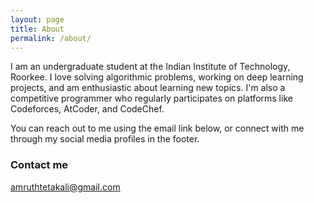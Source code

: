 ```yaml
---
layout: page
title: About
permalink: /about/
---
```


I am an undergraduate student at the Indian Institute of Technology, Roorkee. I love solving algorithmic problems, working on deep learning projects, and am enthusiastic about learning new topics. I'm also a competitive programmer who regularly participates on platforms like Codeforces, AtCoder, and CodeChef.

You can reach out to me using the email link below, or connect with me through my social media profiles in the footer.

### Contact me

[amruthtetakali@gmail.com](mailto:amruthtetakali@gmail.com)